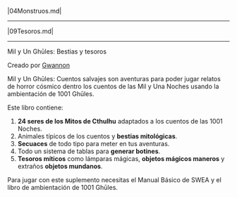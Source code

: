 
|04Monstruos.md|

***

|09Tesoros.md|

***

Mil y Un Ghūles: Bestias y tesoros

Creado por [Gwannon](https://gwannon.com/)

Mil y Un Ghūles: Cuentos salvajes son aventuras para poder jugar relatos de horror cósmico dentro los cuentos de las Mil y Una Noches usando la ambientación de 1001 Ghūles.

Este libro contiene:

1. **24 seres de los Mitos de Cthulhu** adaptados a los cuentos de las 1001 Noches.
2. Animales típicos de los cuentos y **bestias mitológicas**.
3. **Secuaces** de todo tipo para meter en tus aventuras.
4. Todo un sistema de tablas para **generar botines**.
5. **Tesoros míticos** como lámparas mágicas, **objetos mágicos maneros** y extraños **objetos mundanos**.

Para jugar con este suplemento necesitas el Manual Básico de SWEA y el libro de ambientación de 1001 Ghūles.